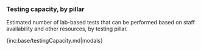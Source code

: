 ### Testing capacity, by pillar 

Estimated number of lab-based tests that can be performed based on staff availability and other resources, by testing pillar.

{inc:base/testingCapacity.md|modals}

